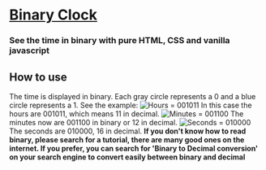 # [Binary Clock](href=leoriether.github.io/binaryclock)
### See the time in binary with pure HTML, CSS and vanilla javascript

## How to use
The time is displayed in binary. Each gray circle represents a 0 and a blue circle represents a 1.
See the example:
![Hours = 001011](http://i.imgur.com/bSCCzrz.jpg)
In this case the hours are 001011, which means 11 in decimal.
![Minutes = 001100](http://i.imgur.com/gOw4uc0.jpg)
The minutes now are 001100 in binary or 12 in decimal.
![Seconds = 010000](http://i.imgur.com/gOw4uc0.jpg)
The seconds are 010000, 16 in decimal.
**If you don't know how to read binary, please search for a tutorial, there are many good ones on the internet. If you prefer, you can search for 'Binary to Decimal conversion' on your search engine to convert easily between binary and decimal**
